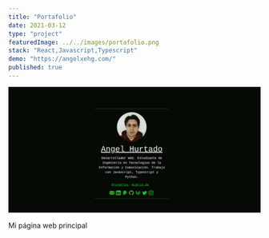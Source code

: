 ```yaml
---
title: "Portafolio"
date: 2021-03-12
type: "project"
featuredImage: ../../images/portafolio.png
stack: "React,Javascript,Typescript"
demo: "https://angelxehg.com/"
published: true
---
```


![Imagen](../../images/portafolio.png)

Mi página web principal
